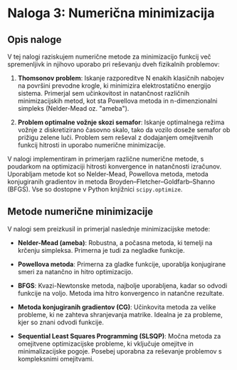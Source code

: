 # Naloga 3: Numerična minimizacija

## Opis naloge
V tej nalogi raziskujem numerične metode za minimizacijo funkcij več spremenljivk in njihovo uporabo pri reševanju dveh fizikalnih problemov:
1. **Thomsonov problem**: Iskanje razporeditve N enakih klasičnih nabojev na površini prevodne krogle, ki minimizira elektrostatično energijo sistema. Primerjal sem učinkovitost in natančnost različnih minimizacijskih metod, kot sta Powellova metoda in n-dimenzionalni simpleks (Nelder-Mead oz. "ameba").

2. **Problem optimalne vožnje skozi semafor**: Iskanje optimalnega režima vožnje z diskretizirano časovno skalo, tako da vozilo doseže semafor ob prižigu zelene luči. Problem sem reševal z dodajanjem omejitvenih funkcij hitrosti in uporabo numerične minimizacije.

V nalogi implementiram in primerjam različne numerične metode, s poudarkom na optimizaciji hitrosti konvergence in natančnosti izračunov. Uporabljam metode kot so Nelder-Mead, Powellova metoda, metoda konjugiranih gradientov in metoda Broyden–Fletcher–Goldfarb–Shanno (BFGS). Vse so dostopne v Python knjižnici `scipy.optimize`.


## Metode numerične minimizacije
V nalogi sem preizkusil in primerjal naslednje minimizacijske metode:
- **Nelder-Mead (ameba)**: Robustna, a počasna metoda, ki temelji na krčenju simpleksa. Primerna je tudi za negladke funkcije.

- **Powellova metoda**: Primerna za gladke funkcije, uporablja konjugirane smeri za natančno in hitro optimizacijo.
- **BFGS**: Kvazi-Newtonske metoda, najbolje uporabljena, kadar so odvodi funkcije na voljo. Metoda ima hitro konvergenco in natančne rezultate.
- **Metoda konjugiranih gradientov (CG)**: Učinkovita metoda za velike probleme, ki ne zahteva shranjevanja matrike. Idealna je za probleme, kjer so znani odvodi funkcije.
- **Sequential Least Squares Programming (SLSQP)**: Močna metoda za omejitvene optimizacijske probleme, ki vključuje omejitve in minimalizacijske pogoje. Posebej uporabna za reševanje problemov s kompleksnimi omejitvami.

